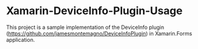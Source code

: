 # Xamarin-DeviceInfo-Plugin-Usage

This project is a sample implementation of the DeviceInfo plugin (https://github.com/jamesmontemagno/DeviceInfoPlugin) in Xamarin.Forms application.
